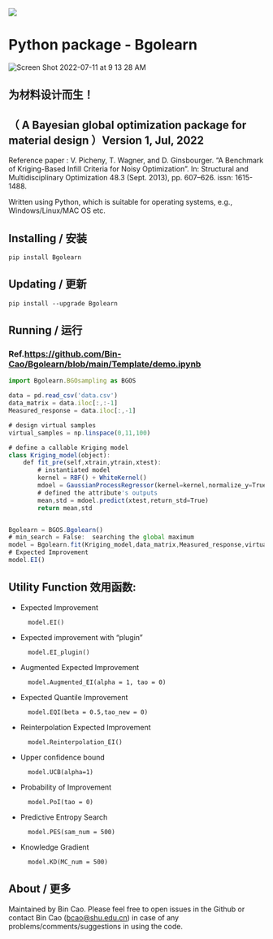 
[![](https://img.shields.io/badge/PyPI-caobin-blue)](https://pypi.org/project/Bgolearn/)
# Python package - Bgolearn 



![Screen Shot 2022-07-11 at 9 13 28 AM](https://user-images.githubusercontent.com/86995074/178176016-8a79db81-fcfb-4af0-9b1c-aa4e6a113b5e.png)

## 为材料设计而生！
## （ A Bayesian global optimization package for material design ）Version 1, Jul, 2022


Reference paper : V. Picheny, T. Wagner, and D. Ginsbourger. “A Benchmark of Kriging-Based Infill Criteria for Noisy Optimization”. In: Structural and Multidisciplinary Optimization 48.3 (Sept. 2013), pp. 607–626. issn: 1615-1488. 


Written using Python, which is suitable for operating systems, e.g., Windows/Linux/MAC OS etc.

## Installing / 安装
    pip install Bgolearn 

## Updating / 更新
    pip install --upgrade Bgolearn

## Running / 运行
### Ref.https://github.com/Bin-Cao/Bgolearn/blob/main/Template/demo.ipynb

```javascript
import Bgolearn.BGOsampling as BGOS 

data = pd.read_csv('data.csv')
data_matrix = data.iloc[:,:-1]
Measured_response = data.iloc[:,-1]

# design virtual samples
virtual_samples = np.linspace(0,11,100)

# define a callable Kriging model
class Kriging_model(object):
    def fit_pre(self,xtrain,ytrain,xtest):
        # instantiated model
        kernel = RBF() + WhiteKernel()
        mdoel = GaussianProcessRegressor(kernel=kernel,normalize_y=True,).fit(xtrain,ytrain)
        # defined the attribute's outputs
        mean,std = mdoel.predict(xtest,return_std=True)
        return mean,std    


Bgolearn = BGOS.Bgolearn()
# min_search = False:  searching the global maximum
model = Bgolearn.fit(Kriging_model,data_matrix,Measured_response,virtual_samples,opt_num = 3,min_search = True)
# Expected Improvement 
model.EI()
```

## Utility Function 效用函数: 
+ Expected Improvement 

        model.EI()
+ Expected improvement with “plugin”

        model.EI_plugin()
+ Augmented Expected Improvement 

        model.Augmented_EI(alpha = 1, tao = 0)
+ Expected Quantile Improvement 

        model.EQI(beta = 0.5,tao_new = 0)
        
+ Reinterpolation Expected Improvement

        model.Reinterpolation_EI()
+ Upper confidence bound

        model.UCB(alpha=1)
+ Probability of Improvement

        model.PoI(tao = 0)
+ Predictive Entropy Search

        model.PES(sam_num = 500)
+ Knowledge Gradient

        model.KD(MC_num = 500)

## About / 更多
Maintained by Bin Cao. Please feel free to open issues in the Github or contact Bin Cao
(bcao@shu.edu.cn) in case of any problems/comments/suggestions in using the code. 

